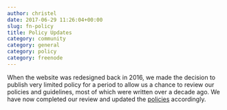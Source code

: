 ```yaml
---
author: christel
date: 2017-06-29 11:26:04+00:00
slug: fn-policy
title: Policy Updates
category: community
category: general
category: policy
category: freenode
---
```


When the website was redesigned back in 2016, we made the decision to publish very limited policy for a period to allow us a chance to review our policies and guidelines, most of which were written over a decade ago. We have now completed our review and updated the [policies](https://freenode.net/policies) accordingly. 
